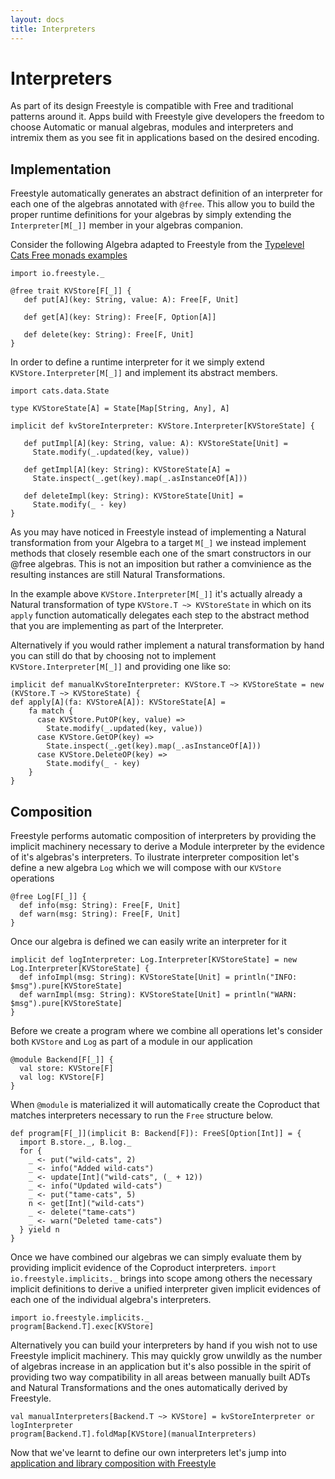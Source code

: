 ```yaml
---
layout: docs
title: Interpreters
---
```


# Interpreters

As part of its design Freestyle is compatible with Free and traditional patterns around it. Apps build with Freestyle give developers the freedom
to choose Automatic or manual algebras, modules and interpreters and intremix them as you see fit in applications based on the desired encoding.

## Implementation

Freestyle automatically generates an abstract definition of an interpreter for each one of the
algebras annotated with `@free`.
This allow you to build the proper runtime definitions for your algebras by simply extending the `Interpreter[M[_]]`
member in your algebras companion.

Consider the following Algebra adapted to Freestyle from the [Typelevel Cats Free monads examples]()

```tut:silent
import io.freestyle._

@free trait KVStore[F[_]] {
   def put[A](key: String, value: A): Free[F, Unit]

   def get[A](key: String): Free[F, Option[A]]

   def delete(key: String): Free[F, Unit]
}
```

In order to define a runtime interpreter for it we simply extend `KVStore.Interpreter[M[_]]` and implement its
abstract members.

```tut:silent
import cats.data.State

type KVStoreState[A] = State[Map[String, Any], A]

implicit def kvStoreInterpreter: KVStore.Interpreter[KVStoreState] {

   def putImpl[A](key: String, value: A): KVStoreState[Unit] =
     State.modify(_.updated(key, value))

   def getImpl[A](key: String): KVStoreState[A] =
     State.inspect(_.get(key).map(_.asInstanceOf[A]))

   def deleteImpl(key: String): KVStoreState[Unit] =
     State.modify(_ - key)
}
```

As you may have noticed in Freestyle instead of implementing a Natural transformation from your Algebra to a target `M[_]` we
instead implement methods that closely resemble each one of the smart constructors in our @free algebras.
This is not an imposition but rather a comvinience as the resulting instances are still Natural Transformations.

In the example above `KVStore.Interpreter[M[_]]` it's actually already a Natural transformation of type `KVStore.T ~> KVStoreState` in which on its
`apply` function automatically delegates each step to the abstract method that you are implementing as part of the Interpreter.

Alternatively if you would rather implement a natural transformation by hand you can still do that by choosing not to implement
`KVStore.Interpreter[M[_]]` and providing one like so:

```tut:silent
implicit def manualKvStoreInterpreter: KVStore.T ~> KVStoreState = new (KVStore.T ~> KVStoreState) {
def apply[A](fa: KVStoreA[A]): KVStoreState[A] =
    fa match {
      case KVStore.PutOP(key, value) =>
	    State.modify(_.updated(key, value))
      case KVStore.GetOP(key) =>
        State.inspect(_.get(key).map(_.asInstanceOf[A]))
      case KVStore.DeleteOP(key) =>
	    State.modify(_ - key)
    }
}
```

## Composition

Freestyle performs automatic composition of interpreters by providing the implicit machinery necessary to derive a Module interpreter
by the evidence of it's algebras's interpreters.
To ilustrate interpreter composition let's define a new algebra `Log` which we will compose with our `KVStore` operations

```tut:silent
@free Log[F[_]] {
  def info(msg: String): Free[F, Unit]
  def warn(msg: String): Free[F, Unit]
}
```

Once our algebra is defined we can easily write an interpreter for it

```tut:silent
implicit def logInterpreter: Log.Interpreter[KVStoreState] = new Log.Interpreter[KVStoreState] {
  def infoImpl(msg: String): KVStoreState[Unit] = println("INFO: $msg").pure[KVStoreState]
  def warnImpl(msg: String): KVStoreState[Unit] = println("WARN: $msg").pure[KVStoreState]
}
```

Before we create a program where we combine all operations let's consider both `KVStore` and `Log` as part
of a module in our application

```
@module Backend[F[_]] {
  val store: KVStore[F]
  val log: KVStore[F]
}
```

When `@module` is materialized it will automatically create the Coproduct that matches interpreters necessary to run the `Free` structure
below.

```
def program[F[_]](implicit B: Backend[F]): FreeS[Option[Int]] = {
  import B.store._, B.log._
  for {
    _ <- put("wild-cats", 2)
	_ <- info("Added wild-cats")
    _ <- update[Int]("wild-cats", (_ + 12))
 	_ <- info("Updated wild-cats")
    _ <- put("tame-cats", 5)
    n <- get[Int]("wild-cats")
    _ <- delete("tame-cats")
	_ <- warn("Deleted tame-cats")
  } yield n
}
```

Once we have combined our algebras we can simply evaluate them by providing implicit evidence of the Coproduct interpreters.
`import io.freestyle.implicits._` brings into scope among others the necessary implicit definitions to derive a unified interpreter given
implicit evidences of each one of the individual algebra's interpreters.

```
import io.freestyle.implicits._
program[Backend.T].exec[KVStore]
```

Alternatively you can build your interpreters by hand if you wish not to use Freestyle implicit machinery.
This may quickly grow unwildly as the number of algebras increase in an application but it's also possible in the spirit of providing two way compatibility
in all areas between manually built ADTs and Natural Transformations and the ones automatically derived by Freestyle.

```
val manualInterpreters[Backend.T ~> KVStore] = kvStoreInterpreter or logInterpreter
program[Backend.T].foldMap[KVStore](manualInterpreters)
```

Now that we've learnt to define our own interpreters let's jump into [application and library composition with Freestyle]() 
